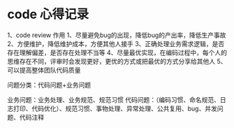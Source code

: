 # code 心得记录



1、code review 作用
   1、尽量避免bug的出现，降低bug的产出率，降低生产事故
   2、方便维护，降低维护成本，方便其他人接手
   3、正确处理业务需求逻辑，是否存在理解偏差，是否存在处理不当等
   4、尽量最优实现，在编码过程中，每个人的思维存在不同，评审时会发现更好，更优的方式或把最优的方式分享给其他人
   5、可以提高整体团队代码质量
   
   问题分类：代码问题+业务问题
   
   业务问题：业务处理、业务规范、规范习惯
   代码问题：（编码习惯、命名规范、日志打印、代码优化）、规范习惯、事物处理、异常处理、公共复用、bug、并发问题、代码注释
   
